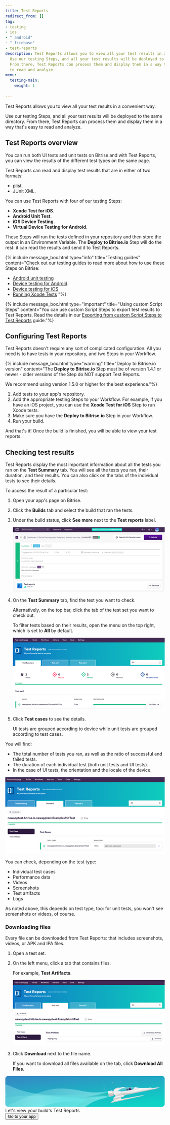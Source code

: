 ```yaml
---
title: Test Reports
redirect_from: []
tag:
- testing
- ios
- " android"
- " firebase"
- test-reports
description: Test Reports allows you to view all your test results in a convenient way.
  Use our testing Steps, and all your test results will be deployed to the same directory.
  From there, Test Reports can process them and display them in a way that's easy
  to read and analyze.
menu:
  testing-main:
    weight: 1

---
```

Test Reports allows you to view all your test results in a convenient way.

Use our testing Steps, and all your test results will be deployed to the same directory. From there, Test Reports can process them and display them in a way that's easy to read and analyze.

## Test Reports overview

You can run both UI tests and unit tests on Bitrise and with Test Reports, you can view the results of the different test types on the same page.

Test Reports can read and display test results that are in either of two formats:

* plist.
* JUnit XML.

You can use Test Reports with four of our testing Steps:

* **Xcode Test for iOS**.
* **Android Unit Test**.
* **iOS Device Testing**.
* **Virtual Device Testing for Android**.

These Steps will run the tests defined in your repository and then store the output in an Environment Variable. The **Deploy to Bitrise.io** Step will do the rest: it can read the results and send it to Test Reports.

{% include message_box.html type="info" title="Testing guides" content="Check out our testing guides to read more about how to use these Steps on Bitrise:

* [Android unit testing](https://devcenter.bitrise.io/testing/android-run-a-unit-test/)
* [Device testing for Android](/testing/device-testing-for-android/)
* [Device testing for iOS](/testing/device-testing-for-ios/)
* [Running Xcode Tests](/testing/running-xcode-tests/) "%}

{% include message_box.html type="important" title="Using custom Script Steps" content="You can use custom Script Steps to export test results to Test Reports. Read the details in our [Exporting from custom Script Steps to Test Reports](/testing/exporting-to-test-reports-from-custom-script-steps/) guide."%}

## Configuring Test Reports

Test Reports doesn't require any sort of complicated configuration. All you need is to have tests in your repository, and two Steps in your Workflow.

{% include message_box.html type="warning" title="Deploy to Bitrise.io version" content="The **Deploy to Bitrise.io** Step must be of version 1.4.1 or newer - older versions of the Step do NOT support Test Reports.

We recommend using version 1.5.0 or higher for the best experience."%}

1. Add tests to your app's repository.
2. Add the appropriate testing Steps to your Workflow. For example, if you have an iOS project, you can use the **Xcode Test for iOS** Step to run Xcode tests.
3. Make sure you have the **Deploy to Bitrise.io** Step in your Workflow.
4. Run your build.

And that's it! Once the build is finished, you will be able to view your test reports.

## Checking test results

Test Reports display the most important information about all the tests you ran on the **Test Summary** tab. You will see all the tests you ran, their duration, and their results. You can also click on the tabs of the individual tests to see their details.

To access the result of a particular test:

1. Open your app's page on Bitrise.
2. Click the **Builds** tab and select the build that ran the tests.
3. Under the build status, click **See more** next to the **Test reports** label.

   ![](/img/android-test-test_-_build__20__ce39bf96fc9f7668__-_Bitrise.png)
4. On the **Test Summary** tab, find the test you want to check.

   Alternatively, on the top bar, click the tab of the test set you want to check out.

   To filter tests based on their results, open the menu on the top right, which is set to **All** by default.

   ![](/img/Test_add-on-3.png)
5. Click **Test cases** to see the details.

   UI tests are grouped according to device while unit tests are grouped according to test cases.

You will find:

* The total number of tests you ran, as well as the ratio of successful and failed tests.
* The duration of each individual test (both unit tests and UI tests).
* In the case of UI tests, the orientation and the locale of the device.

![](/img/Test_add-on-4.png)

You can check, depending on the test type:

* Individual test cases
* Performance data
* Videos
* Screenshots
* Test artifacts
* Logs

As noted above, this depends on test type, too: for unit tests, you won't see screenshots or videos, of course.

### Downloading files

Every file can be downloaded from Test Reports: that includes screenshots, videos, or APK  and IPA files.

1. Open a test set.
2. On the left menu, click a tab that contains files.

   For example, **Test Artifacts**.

   ![](/img/Test_add-on-5.png)
3. Click **Download** next to the file name.

   If you want to download all files available on the tab, click **Download All Files**.

<div class="banner">
<img src="/assets/images/banner-bg-888x170.png" style="border: none;">
<div class="deploy-text">Let's view your build's Test Reports</div>
<a target="_blank" href="https://app.bitrise.io/dashboard/builds?utm_source=bottom_cta&utm_medium=banner&utm_campaign=devcenter"><button class="button">Go to your app</button></a>
</div>
